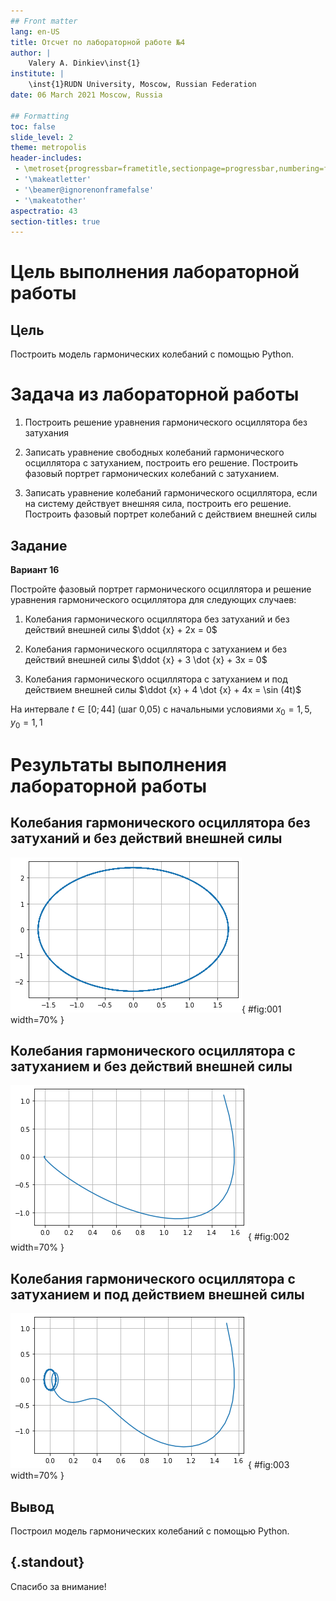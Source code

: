 ```yaml
---
## Front matter
lang: en-US
title: Отсчет по лабораторной работе №4
author: |
	Valery A. Dinkiev\inst{1}
institute: |
	\inst{1}RUDN University, Moscow, Russian Federation
date: 06 March 2021 Moscow, Russia

## Formatting
toc: false
slide_level: 2
theme: metropolis
header-includes: 
 - \metroset{progressbar=frametitle,sectionpage=progressbar,numbering=fraction}
 - '\makeatletter'
 - '\beamer@ignorenonframefalse'
 - '\makeatother'
aspectratio: 43
section-titles: true
---
```


# **Цель выполнения лабораторной работы**

## Цель

Построить модель гармонических колебаний с помощью Python.

# **Задача из лабораторной работы**

1. Построить решение уравнения гармонического осциллятора без затухания 

2. Записать уравнение свободных колебаний гармонического осциллятора с затуханием, построить его решение. 
   Построить фазовый портрет гармонических колебаний с затуханием.

3. Записать уравнение колебаний гармонического осциллятора, если на систему действует внешняя сила, построить его решение. 
   Построить фазовый портрет колебаний с действием внешней силы

## Задание

**Вариант 16**

Постройте фазовый портрет гармонического осциллятора и решение уравнения гармонического осциллятора для следующих случаев:

1. Колебания гармонического осциллятора без затуханий и без действий внешней силы 
   $\ddot {x} + 2x = 0$

2. Колебания гармонического осциллятора c затуханием и без действий внешней силы 
   $\ddot {x} + 3 \dot {x} + 3x = 0$

3. Колебания гармонического осциллятора c затуханием и под действием внешней силы 
   $\ddot {x} + 4 \dot {x} + 4x = \sin (4t)$

На интервале $t \in [0; 44]$ (шаг 0,05) с начальными условиями $x_0 = 1,5, y_0 = 1,1$

# **Результаты выполнения лабораторной работы**

## Колебания гармонического осциллятора без затуханий и без действий внешней силы

![График №1](image/0.png){ #fig:001 width=70% }

## Колебания гармонического осциллятора c затуханием и без действий внешней силы

![График №2](image/1.png){ #fig:002 width=70% } 

## Колебания гармонического осциллятора c затуханием и под действием внешней силы

![График №3](image/2.png){ #fig:003 width=70% } 

## Вывод

Построил модель гармонических колебаний с помощью Python.

## {.standout}

Спасибо за внимание!
